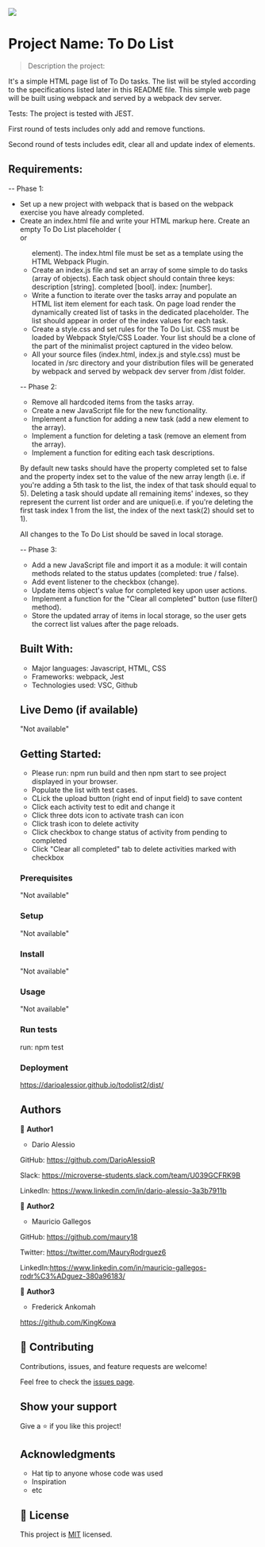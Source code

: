 ![](https://img.shields.io/badge/Microverse-blueviolet)

# Project Name: To Do List

> Description the project:

It's a simple HTML page list of To Do tasks. The list will be styled according to the specifications listed later in this README file. This simple web page will be built using webpack and served by a webpack dev server.

Tests: The project is tested with JEST.

First round of tests includes only add and remove functions.

Second round of tests includes edit, clear all and update index of elements.

## Requirements:

-- Phase 1:

- Set up a new project with webpack that is based on the webpack exercise you have already completed.
- Create an index.html file and write your HTML markup here. Create an empty To Do List placeholder (<div> or <ul> element). The index.html file must be set as a template using the HTML Webpack Plugin.
- Create an index.js file and set an array of some simple to do tasks (array of objects). Each task object should contain three keys:
description [string].
completed [bool].
index: [number].
- Write a function to iterate over the tasks array and populate an HTML list item element for each task.
On page load render the dynamically created list of tasks in the dedicated placeholder. The list should appear in order of the index values for each task.
- Create a style.css and set rules for the To Do List. CSS must be loaded by Webpack Style/CSS Loader. Your list should be a clone of the part of the minimalist project captured in the video below.
- All your source files (index.html, index.js and style.css) must be located in /src directory and your distribution files will be generated by webpack and served by webpack dev server from /dist folder.

-- Phase 2:

- Remove all hardcoded items from the tasks array.
- Create a new JavaScript file for the new functionality.
- Implement a function for adding a new task (add a new element to the array).
- Implement a function for deleting a task (remove an element from the array).
- Implement a function for editing each task descriptions.

By default new tasks should have the property completed set to false and the property index set to the value of the
new array length (i.e. if you're adding a 5th task to the list, the index of that task should equal to 5).
Deleting a task should update all remaining items' indexes, so they represent the current list order and are unique(i.e. if you're deleting the first task index 1 from the list, the index of the next task(2) should set to 1).

All changes to the To Do List should be saved in local storage.

-- Phase 3:

- Add a new JavaScript file and import it as a module:
it will contain methods related to the status updates (completed: true / false).
- Add event listener to the checkbox (change).
- Update items object's value for completed key upon user actions.
- Implement a function for the "Clear all completed" button (use filter() method).
- Store the updated array of items in local storage, so the user gets the correct list values after the page reloads.


## Built With:

- Major languages: Javascript, HTML, CSS
- Frameworks: webpack, Jest
- Technologies used: VSC, Github

## Live Demo (if available)

"Not available"

## Getting Started:

- Please run: npm run build and then npm start to see project displayed in your browser.
- Populate the list with test cases.
- CLick the upload button (right end of input field) to save content
- Click each activity test to edit and change it
- Click three dots icon to activate trash can icon
- Click trash icon to delete activity
- Click checkbox to change status of activity from pending to completed
- Click "Clear all completed" tab to delete activities marked with checkbox 

### Prerequisites

"Not available"

### Setup

"Not available"

### Install

"Not available"

### Usage

"Not available"

### Run tests

run: npm test

### Deployment

https://darioalessior.github.io/todolist2/dist/

## Authors

👤 **Author1**

- Dario Alessio

GitHub: https://github.com/DarioAlessioR

Slack: https://microverse-students.slack.com/team/U039GCFRK9B

LinkedIn: https://www.linkedin.com/in/dario-alessio-3a3b7911b


👤 **Author2**

- Mauricio Gallegos

 GitHub: https://github.com/maury18
 
 Twitter: https://twitter.com/MauryRodrguez6
 
 LinkedIn:https://www.linkedin.com/in/mauricio-gallegos-rodr%C3%ADguez-380a96183/

👤 **Author3**

- Frederick Ankomah

 https://github.com/KingKowa


## 🤝 Contributing

Contributions, issues, and feature requests are welcome!

Feel free to check the [issues page](../../issues/).

## Show your support

Give a ⭐️ if you like this project!

## Acknowledgments

- Hat tip to anyone whose code was used
- Inspiration
- etc

## 📝 License

This project is [MIT](./MIT.md) licensed.
